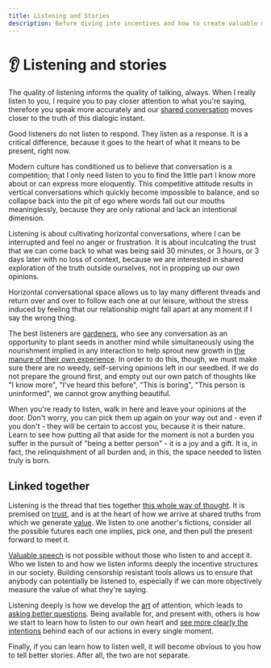 ```yaml
---
title: Listening and Stories
description: Before diving into incentives and how to create valuable mechanisms, let's take a moment to retrace some important personal concepts from earlier in the course.
---
```


# 👂 Listening and stories

The quality of listening informs the quality of talking, always. When I really listen to you, I require you to pay closer attention to what you're saying, therefore you speak more accurately and our [shared conversation](../../module-0/conversation/) moves closer to the truth of this dialogic instant. 

Good listeners do not listen to respond. They listen as a response. It is a critical difference, because it goes to the heart of what it means to be present, right now. 

Modern culture has conditioned us to believe that conversation is a competition; that I only need listen to you to find the little part I know more about or can express more eloquently. This competitive attitude results in vertical conversations which quickly become impossible to balance, and so collapse back into the pit of ego where words fall out our mouths meaninglessly, because they are only rational and lack an intentional dimension.

Listening is about cultivating horizontal conversations, where I can be interrupted and feel no anger or frustration. It is about inculcating the trust that we can come back to what was being said 30 minutes, or 3 hours, or 3 days later with no loss of context, because we are interested in shared exploration of the truth outside ourselves, not in propping up our own opinions. 

Horizontal conversational space allows us to lay many different threads and return over and over to follow each one at our leisure, without the stress induced by feeling that our relationship might fall apart at any moment if I say the wrong thing.

The best listeners are [gardeners](../../module-4/the-garden/#growing-hope), who see any conversation as an opportunity to plant seeds in another mind while simultaneously using the nourishment implied in any interaction to help sprout new growth in [the manure of their own experience](https://www.goodreads.com/book/show/1044900.Meditation_in_Action). In order to do this, though, we must make sure there are no weedy, self-serving opinions left in our seedbed. If we do not prepare the ground first, and empty out our own patch of thoughts like "I know more", "I've heard this before", "This is boring", "This person is uninformed", we cannot grow anything beautiful.

When you're ready to listen, walk in here and leave your opinions at the door. Don't worry, you can pick them up again on your way out and - even if you don't - they will be certain to accost you, because it is their nature. Learn to see how putting all that aside for the moment is not a burden you suffer in the pursuit of "being a better person" - it is a joy and a gift. It is, in fact, the relinquishment of all burden and, in this, the space needed to listen truly is born.

## Linked together

Listening is the thread that ties together [this whole way of thought](../../module-0/play-of-pattern/). It is premised on [trust](../../module-0/trust/), and is at the heart of how we arrive at shared truths from which we generate [value](../../module-1/value/). We listen to one another's fictions, consider all the possible futures each one implies, pick one, and then pull the present forward to meet it. 

[Valuable speech](../../module-2/money-speech/) is not possible without those who listen to and accept it. Who we listen to and how we listen informs deeply the incentive structures in our society. Building censorship resistant tools allows us to ensure that anybody can potentially be listened to, especially if we can more objectively measure the value of what they're saying. 

Listening deeply is how we develop the [art](../../module-4/art/) of attention, which leads to [asking better questions](../../module-2/better-questions/). Being available for, and present with, others is how we start to learn how to listen to our own heart and [see more clearly the intentions](../../module-3/intention/) behind each of our actions in every single moment.

Finally, if you can learn how to listen well, it will become obvious to you how to tell better stories. After all, the two are not separate.